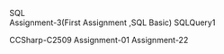 SQL <br/>
Assignment-3(First Assignment ,SQL Basic)
SQLQuery1

CCSharp-C2509
      Assignment-01
      Assignment-22
